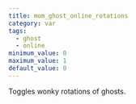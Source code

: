 ```yaml
---
title: mom_ghost_online_rotations
category: var
tags:
  - ghost
  - online
minimum_value: 0
maximum_value: 1
default_value: 0
---
```


Toggles wonky rotations of ghosts.